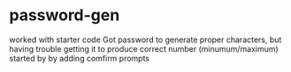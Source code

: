 # password-gen
worked with starter code
Got password to generate proper characters, but having trouble getting it to produce correct number (minumum/maximum)
started by by adding comfirm prompts
